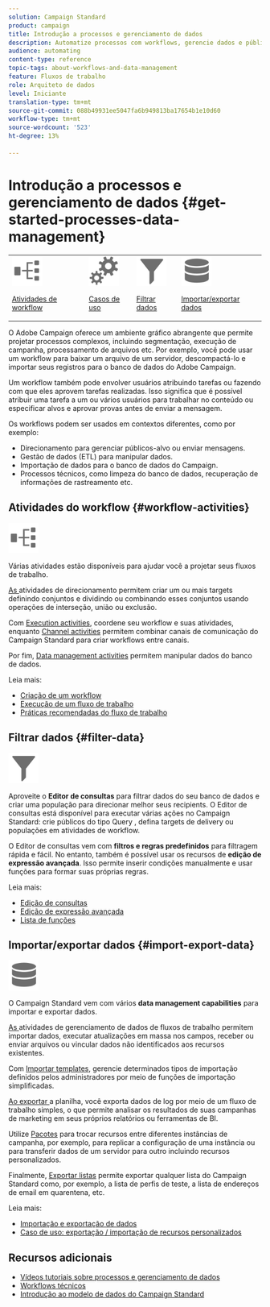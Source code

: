 ```yaml
---
solution: Campaign Standard
product: campaign
title: Introdução a processos e gerenciamento de dados
description: Automatize processos com workflows, gerencie dados e públicos, envie mensagens e muito mais.
audience: automating
content-type: reference
topic-tags: about-workflows-and-data-management
feature: Fluxos de trabalho
role: Arquiteto de dados
level: Iniciante
translation-type: tm+mt
source-git-commit: 088b49931ee5047fa6b949813ba17654b1e10d60
workflow-type: tm+mt
source-wordcount: '523'
ht-degree: 13%

---
```



# Introdução a processos e gerenciamento de dados {#get-started-processes-data-management}

<table>
<tr>
<td><img src="assets/do-not-localize/icon_workflows.svg" width="60px"><p><a href="#workflow-activities">Atividades de workflow</a></p></td><td><img src="assets/do-not-localize/icon_activities.svg" width="60px"><p><a href="../../automating/using/workflow-created-query-with-complement.md">Casos de uso</a></p></td><td><img src="assets/do-not-localize/icon_filter.svg" width="60px"><p><a href="#filter-data">Filtrar dados</a></p></td>
<td><img src="assets/do-not-localize/icon_manage.svg" width="60px"><p><a href="#import-export-data">Importar/exportar dados</a></p></td></tr>
</table>

O Adobe Campaign oferece um ambiente gráfico abrangente que permite projetar processos complexos, incluindo segmentação, execução de campanha, processamento de arquivos etc. Por exemplo, você pode usar um workflow para baixar um arquivo de um servidor, descompactá-lo e importar seus registros para o banco de dados do Adobe Campaign.

Um workflow também pode envolver usuários atribuindo tarefas ou fazendo com que eles aprovem tarefas realizadas. Isso significa que é possível atribuir uma tarefa a um ou vários usuários para trabalhar no conteúdo ou especificar alvos e aprovar provas antes de enviar a mensagem.

Os workflows podem ser usados em contextos diferentes, como por exemplo:

* Direcionamento para gerenciar públicos-alvo ou enviar mensagens.
* Gestão de dados (ETL) para manipular dados.
* Importação de dados para o banco de dados do Campaign.
* Processos técnicos, como limpeza do banco de dados, recuperação de informações de rastreamento etc.

## Atividades do workflow {#workflow-activities}

<img src="assets/do-not-localize/icon_workflows.svg" width="60px">

Várias atividades estão disponíveis para ajudar você a projetar seus fluxos de trabalho.

[As ](../../automating/using/about-targeting-activities.md) atividades de direcionamento permitem criar um ou mais targets definindo conjuntos e dividindo ou combinando esses conjuntos usando operações de interseção, união ou exclusão.

Com [Execution activities](../../automating/using/about-execution-activities.md), coordene seu workflow e suas atividades, enquanto [Channel activities](../../automating/using/about-channel-activities.md) permitem combinar canais de comunicação do Campaign Standard para criar workflows entre canais.

Por fim, [Data management activities](../../automating/using/about-data-management-activities.md) permitem manipular dados do banco de dados.

Leia mais:

* [Criação de um workflow](../../automating/using/building-a-workflow.md)
* [Execução de um fluxo de trabalho](../../automating/using/about-workflow-execution.md)
* [Práticas recomendadas do fluxo de trabalho](../../automating/using/best-practices-workflows.md)

## Filtrar dados {#filter-data}

<img src="assets/do-not-localize/icon_filter.svg" width="60px">

Aproveite o **Editor de consultas** para filtrar dados do seu banco de dados e criar uma população para direcionar melhor seus recipients. O Editor de consultas está disponível para executar várias ações no Campaign Standard: crie públicos do tipo Query , defina targets de delivery ou populações em atividades de workflow.

O Editor de consultas vem com **filtros e regras predefinidos** para filtragem rápida e fácil. No entanto, também é possível usar os recursos de **edição de expressão avançada**. Isso permite inserir condições manualmente e usar funções para formar suas próprias regras.

Leia mais:

* [Edição de consultas](../../automating/using/editing-queries.md)
* [Edição de expressão avançada](../../automating/using/advanced-expression-editing.md)
* [Lista de funções](../../automating/using/list-of-functions.md)

## Importar/exportar dados {#import-export-data}

<img src="assets/do-not-localize/icon_manage.svg" width="60px">

O Campaign Standard vem com vários **data management capabilities** para importar e exportar dados.

[As ](../../automating/using/about-data-management-activities.md) atividades de gerenciamento de dados de fluxos de trabalho permitem importar dados, executar atualizações em massa nos campos, receber ou enviar arquivos ou vincular dados não identificados aos recursos existentes.

Com [Importar templates](../../automating/using/importing-data-with-import-templates.md), gerencie determinados tipos de importação definidos pelos administradores por meio de funções de importação simplificadas.

[Ao exportar ](../../automating/using/exporting-logs.md) a planilha, você exporta dados de log por meio de um fluxo de trabalho simples, o que permite analisar os resultados de suas campanhas de marketing em seus próprios relatórios ou ferramentas de BI.

Utilize [Pacotes](../../automating/using/managing-packages.md) para trocar recursos entre diferentes instâncias de campanha, por exemplo, para replicar a configuração de uma instância ou para transferir dados de um servidor para outro incluindo recursos personalizados.

Finalmente, [Exportar listas](../../automating/using/exporting-lists.md) permite exportar qualquer lista do Campaign Standard como, por exemplo, a lista de perfis de teste, a lista de endereços de email em quarentena, etc.

Leia mais:

* [Importação e exportação de dados](../../automating/using/about-data-import-and-export.md)
* [Caso de uso: exportação / importação de recursos personalizados](../../automating/using/exporting-importing-custom-resources.md)

## Recursos adicionais

* [Vídeos tutoriais sobre processos e gerenciamento de dados](https://docs.adobe.com/content/help/en/campaign-standard-learn/tutorials/getting-started/create-workflow.html)
* [Workflows técnicos](../../administration/using/technical-workflows.md)
* [Introdução ao modelo de dados do Campaign Standard](../../developing/using/get-started-data-model.md)
